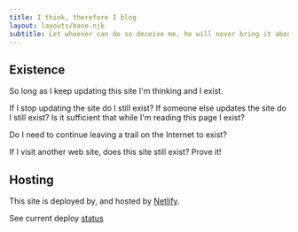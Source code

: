 ```yaml
---
title: I think, therefore I blog
layout: layouts/base.njk
subtitle: Let whoever can do so deceive me, he will never bring it about that I am nothing, so long as I continue to think I am something
---
```

## Existence
So long as I keep updating this site I'm thinking and I exist.

If I stop updating the site do I still exist? If someone else updates the site do I still exist?  Is it sufficient that while I'm reading this page I exist?

Do I need to continue leaving a trail on the Internet to exist?

If I visit another web site, does this site still exist?  Prove it!

## Hosting
This site is deployed by, and hosted by [Netlify](https://www.netlify.com).

See current deploy [status](https://app.netlify.com/sites/timely-blancmange-740e9c/deploys)
<div class="nakedLink">
<!-- [![Netlify Status](https://app.netlify.com/api/v1/badges/timely-blancmange-740e9c/deploy-status)] -->

</div>